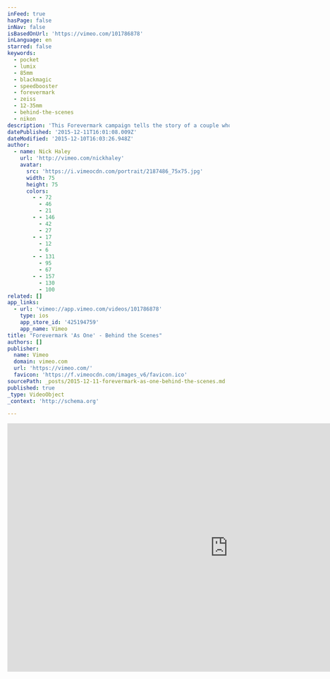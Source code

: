 ```yaml
---
inFeed: true
hasPage: false
inNav: false
isBasedOnUrl: 'https://vimeo.com/101786878'
inLanguage: en
starred: false
keywords:
  - pocket
  - lumix
  - 85mm
  - blackmagic
  - speedbooster
  - forevermark
  - zeiss
  - 12-35mm
  - behind-the-scenes
  - nikon
description: 'This Forevermark campaign tells the story of a couple whose hands once linked never break apart. Over two packed days I directed/shot, and later edited and graded this behind-the-scenes. I also picked the music.'
datePublished: '2015-12-11T16:01:08.009Z'
dateModified: '2015-12-10T16:03:26.948Z'
author:
  - name: Nick Haley
    url: 'http://vimeo.com/nickhaley'
    avatar:
      src: 'https://i.vimeocdn.com/portrait/2187486_75x75.jpg'
      width: 75
      height: 75
      colors:
        - - 72
          - 46
          - 21
        - - 146
          - 42
          - 27
        - - 17
          - 12
          - 6
        - - 131
          - 95
          - 67
        - - 157
          - 130
          - 100
related: []
app_links:
  - url: 'vimeo://app.vimeo.com/videos/101786878'
    type: ios
    app_store_id: '425194759'
    app_name: Vimeo
title: "Forevermark 'As One' - Behind the Scenes"
authors: []
publisher:
  name: Vimeo
  domain: vimeo.com
  url: 'https://vimeo.com/'
  favicon: 'https://f.vimeocdn.com/images_v6/favicon.ico'
sourcePath: _posts/2015-12-11-forevermark-as-one-behind-the-scenes.md
published: true
_type: VideoObject
_context: 'http://schema.org'

---
```

<iframe src="https://cdn.embedly.com/widgets/media.html?src=https%3A%2F%2Fplayer.vimeo.com%2Fvideo%2F101786878&amp;url=https%3A%2F%2Fvimeo.com%2F101786878&amp;image=http%3A%2F%2Fi.vimeocdn.com%2Fvideo%2F489621908_1280.jpg&amp;key=b7d04c9b404c499eba89ee7072e1c4f7&amp;type=text%2Fhtml&amp;schema=vimeo" width="1000" height="563" scrolling="no" frameborder="0" allowfullscreen="allowfullscreen" style=""></iframe>